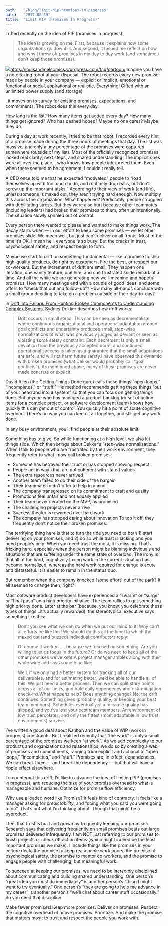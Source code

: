 ```yaml
---
path:	"/blog/limit-pip-promises-in-progress"
date:	"2017-08-19"
title:	"Limit PIP (Promises In Progress)"
---
```


I riffed recently on the idea of PIP (promises in progress).


> [](https://twitter.com/johncutlefish/status/898586986289668097)The idea is growing on me. First, because it explains how some organizations go downhill. And second, it helped me reflect on how and why I throw off promises in my day to day work (and sometimes don’t keep those promises).

![](/images/1*G5LTJdpH8d7hLHxJ_YqaOQ.png)<https://louisandmelcomics.wordpress.com/tag/cartoon/>Imagine you have a note taking robot at your disposal. The robot records every new promise made by people in your company — explicit or implicit, emotional or functional or social, aspirational or realistic. Everything! Gifted with an unlimited power supply (and storage)

, it moves on to survey for existing promises, expectations, and commitments. The robot does this every day.

How long is the list? How many items get added every day? How many things get ignored? Who has dashed hopes? Maybe no one cares? Maybe they do.

During a day at work recently, I tried to be that robot. I recorded every hint of a promise made during the three hours of meetings that day. The list was massive, and only a tiny percentage of the promises were captured somewhere (outside of my list). Most of the officially recognized promises lacked real clarity, next steps, and shared understanding. The implicit ones were all over the place… who knows how people interpreted them. Even when there seemed to be agreement, I couldn’t really tell.

A CEO once told me that he expected “motivated” people to “load themselves up with too much to do, and routinely drop balls, but don’t screw up the important tasks.” According to their view of work (and life), unless someone is maxed out, they aren’t trying hard enough. Now multiply this across the organization. What happened? Predictably, people struggled with debilitating stress. But they were also hurt because other teammates (including leaders) had broken their promises to them, often unintentionally. The situation slowly spiraled out of control.

Every person there wanted to please and wanted to make things work. The decay starts when — in our effort to keep some promises — we let other promises slide. We mean well, but just can’t deliver on all fronts. Most of the time it’s OK. I mean hell, everyone is so busy! But the cracks in trust, psychological safety, and respect begin to form.

Maybe we start to drift on something fundamental — like a promise to ship high-quality products, do right by customers, hire the best, or respect our co-workers. But the increments of drift are small. They happen one iteration, one vanity feature, one hire, and one frustrated snide remark at a time. And all the while we are generating new well-meaning and hopeful promises. How many meetings end with a couple of good ideas, and some offers to “check that out and follow-up”? How many all-hands conclude with a small group deciding to take on a problem outside of their day-to-day?

In [Drift into Failure: From Hunting Broken Components to Understanding Complex Systems](https://www.amazon.com/Drift-into-Failure-Components-Understanding/dp/1409422216), Sydney Dekker describes how drift works:


> Drift occurs in small steps. This can be seen as decrementalism, where continuous organizational and operational adaptation around goal conflicts and uncertainty produces small, step-wise normalizations of what was previously judged as deviant or seen as violating some safety constraint. Each decrement is only a small deviation from the previously accepted norm, and continued operational success is taken as a guarantee that the small adaptations are safe, and will not harm future safety.I have observed this dynamic with broken promises (what Dekker would probably call “goal conflicts”). As mentioned above, many of these promises are never made concrete or explicit.

David Allen (the Getting Things Done guru) calls these things “open loops,” “incompletes,” or “stuff.” His method recommends getting these things “out of your head and into a system” so that you can focus on getting things done. But anyone who has managed a product backlog (or set of action items for a complex project, or software development team) knows how quickly this can get out of control. You quickly hit a point of acute cognitive overload. There’s no way you can keep it all together, and still get any work done.

In any busy environment, you’ll find people at their absolute limit.

Something has to give. So while functioning at a high level, we also let things slide. Which then brings about Dekker’s “step-wise normalizations.” When I talk to people who are frustrated by their work environment, they frequently refer to what I now call broken promises:

* Someone has betrayed their trust or has stopped showing respect
* People act in ways that are not coherent with stated values
* The extra resources never arrived
* Another team failed to do their side of the bargain
* Their teammates didn’t offer to help in a bind
* The company transgressed on its commitment to craft and quality
* Promotions feel unfair and not equally applied
* Their team never iterated on the MVP, as promised
* The challenging projects never arrive
* Success theater is rewarded over hard work
* The company has stopped caring about innovation
To top it off, they frequently don’t notice their broken promises.

The terrifying thing here is that to turn the tide you need to both 1) start delivering on your promises, and 2) do so while trust is lacking and you need people’s help. When you need trust the most, it is missing. That’s fricking hard, especially when the person might be blaming individuals and situations that are suffering under the same state of overload. The irony is that all of the hard, cognitively taxing work in the current situation has become normalized, whereas the hard work required for change is acute and distasteful. It is easier to remain in the status quo.

But remember when the company knocked [some effort] out of the park? It all seemed to change then, right?

Most software product developers have experienced a “swarm” or “surge” or “final push” on a high priority initiative. The team rallies to get something high priority done. Later at the bar (because, you know, you celebrate these types of things…it’s actually rewarded), the stereotypical executive says something like this:


> Don’t you see what we can do when we put our mind to it! Why can’t all efforts be like this! We should do this all the time!To which the maxed out (and buzzed) individual contributors reply:


> Of course it worked …. because we focused on something. Are you willing to let us focus in the future? Or do we need to keep all of the other promises we’ve kept.A project manager ambles along with their white wine and says something like:


> Well, if we only had a better system for tracking all of our deliverables, and for estimating better, we’d be able to handle all of this. We just need a better process. Then we can split story points across all of our tasks, and hold daily dependency and risk-mitigation check-ins.What happens next? Does anything change? No, the drift continues. Something gives (probably quality, or keeping your best team members). Schedules eventually slip because quality has slipped, and you’ve lost your best team members. An environment of low trust percolates, and only the fittest (most adaptable in low trust environments) survive.

I’ve written a good deal about Kanban and the value of WIP (work in progress) constraints. But I realized recently that “the work” is only a small percentage of the promises we keep “at work”. As we add complexity to our products and organizations and relationships, we do so by creating a web of promises and commitments, ranging from explicit and actional to “open loops,” “incompletes,” and “stuff.” Promises are, in effect, dependencies. We can break them — and break the dependency — but that will have a ripple effect elsewhere.

To counteract this drift, I’d like to advance the idea of limiting PIP (promises in progress), and reducing the size of your promise overhead to what is manageable and humane. Optimize for promise flow efficiency.

Why use a loaded word like Promise? It feels kind of contracty. It feels like a manager asking for *predictability*, and “doing what you said you were going to do”. That’s not what I’m thinking about. Though that might be a byproduct.

I feel that trust is built and grown by frequently keeping our promises. Research says that delivering frequently on small promises beats out large promises delivered infrequently. I am NOT just referring to our promises to finish projects or check off action items (which might indeed be the least important promises we make). I include things like the promises in your culture deck, the promise to keep reasonable work hours, the promise of psychological safety, the promise to mentor co-workers, and the promise to engage people with challenging, but meaningful work.

To succeed at keeping our promises, we need to be incredibly disciplined about communicating and building shared understanding. One person’s “great idea you must do immediately” is another person’s “thing I might want to try eventually.” One person’s “they are going to help me advance in my career” is another person’s “we’ll chat about career stuff occasionally.” So you need that discipline.

Make fewer promises! Keep more promises. Deliver on promises. Respect the cognitive overhead of active promises. Prioritize. And make the promise that matters most: to trust and respect the people you work with.

